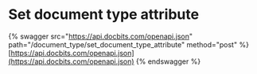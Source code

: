 # Set document type attribute

{% swagger src="https://api.docbits.com/openapi.json" path="/document_type/set_document_type_attribute" method="post" %}
[https://api.docbits.com/openapi.json](https://api.docbits.com/openapi.json)
{% endswagger %}
